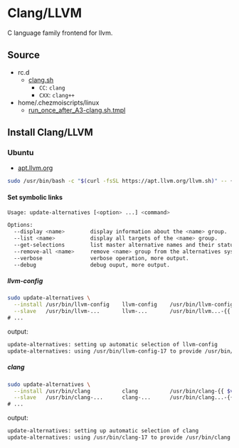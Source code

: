# Clang/LLVM

C language family frontend for llvm.

## Source

- rc.d
  - [clang.sh](../rc.d/clang.sh)
    - `CC`: `clang`
    - `CXX`: `clang++`
- home/.chezmoiscripts/linux
  - [run_once_after_A3-clang.sh.tmpl](../home/.chezmoiscripts/linux/run_once_after_A3-clang.sh.tmpl)

## Install Clang/LLVM

### Ubuntu

- [apt.llvm.org](https://apt.llvm.org/)

```bash
sudo /usr/bin/bash -c "$(curl -fsSL https://apt.llvm.org/llvm.sh)" -- {{ $version }} all
```

#### Set symbolic links

```bash
Usage: update-alternatives [<option> ...] <command>

Options:
  --display <name>        display information about the <name> group.
  --list <name>           display all targets of the <name> group.
  --get-selections        list master alternative names and their status.
  --remove-all <name>     remove <name> group from the alternatives system.
  --verbose               verbose operation, more output.
  --debug                 debug ouput, more output.
```

##### llvm-config

```bash
sudo update-alternatives \
  --install /usr/bin/llvm-config    llvm-config    /usr/bin/llvm-config-{{ $version }} {{ $priority }} \
  --slave   /usr/bin/llvm-...       llvm-...       /usr/bin/llvm...-{{ $version }}                     \
# ...
```

output:

```bash
update-alternatives: setting up automatic selection of llvm-config
update-alternatives: using /usr/bin/llvm-config-17 to provide /usr/bin/llvm-config (llvm-config) in auto mode
```

##### clang

```bash
sudo update-alternatives \
  --install /usr/bin/clang          clang          /usr/bin/clang-{{ $version }} {{ $priority }} \
  --slave   /usr/bin/clang-...      clang-...      /usr/bin/clang...-{{ $version }}              \
# ...
```

output:

```bash
update-alternatives: setting up automatic selection of clang
update-alternatives: using /usr/bin/clang-17 to provide /usr/bin/clang (clang) in auto mode
```

